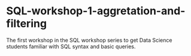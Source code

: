 # SQL-workshop-1-aggretation-and-filtering
The first workshop in the SQL workshop series to get Data Science students familiar with SQL syntax and basic queries. 
